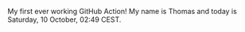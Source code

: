 My first ever working GitHub Action!
My name is Thomas and today is Saturday, 10 October, 02:49 CEST. 
